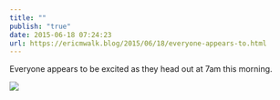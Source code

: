 ```yaml
---
title: ""
publish: "true"
date: 2015-06-18 07:24:23
url: https://ericmwalk.blog/2015/06/18/everyone-appears-to.html
---
```


Everyone appears to be excited as they head out at 7am this morning.

![](https://ericmwalk.blog/uploads/2022/e0ee15f525.jpg)